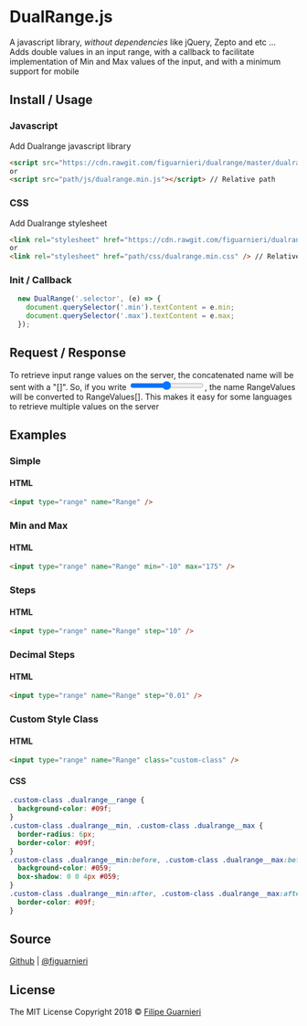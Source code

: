# DualRange.js
A javascript library, *without dependencies* like jQuery, Zepto and etc ... Adds double values in an input range, with a callback to facilitate implementation of Min and Max values of the input, and with a minimum support for mobile

## Install / Usage

### Javascript
Add Dualrange javascript library
```html
<script src="https://cdn.rawgit.com/figuarnieri/dualrange/master/dualrange.min.js"></script> // CDN
or
<script src="path/js/dualrange.min.js"></script> // Relative path
```

### CSS
Add Dualrange stylesheet
```html
<link rel="stylesheet" href="https://cdn.rawgit.com/figuarnieri/dualrange/master/dualrange.min.css" /> // CDN
or
<link rel="stylesheet" href="path/css/dualrange.min.css" /> // Relative path
```

### Init / Callback
```javascript
  new DualRange('.selector', (e) => {
    document.querySelector('.min').textContent = e.min;
    document.querySelector('.max').textContent = e.max;
  });
```

## Request / Response
To retrieve input range values on the server, the concatenated name will be sent with a "[]". So, if you write <input type="range" name="RangeValues">, the name RangeValues will be converted to RangeValues[]. This makes it easy for some languages to retrieve multiple values on the server

## Examples
### Simple
#### HTML
```html
<input type="range" name="Range" />
```

### Min and Max
#### HTML
```html
<input type="range" name="Range" min="-10" max="175" />
```

### Steps
#### HTML
```html
<input type="range" name="Range" step="10" />
```

### Decimal Steps
#### HTML
```html
<input type="range" name="Range" step="0.01" />
```

### Custom Style Class
#### HTML
```html
<input type="range" name="Range" class="custom-class" />
```
#### CSS
```css
.custom-class .dualrange__range {
  background-color: #09f;
}
.custom-class .dualrange__min, .custom-class .dualrange__max {
  border-radius: 6px;
  border-color: #09f;
}
.custom-class .dualrange__min:before, .custom-class .dualrange__max:before {
  background-color: #059;
  box-shadow: 0 0 4px #059;
}
.custom-class .dualrange__min:after, .custom-class .dualrange__max:after {
  border-color: #09f;
}
```

## Source
[Github](https://github.com/figuarnieri/dualrange) | [@figuarnieri](https://twitter.com/figuarnieri)

## License
The MIT License
Copyright 2018 © [Filipe Guarnieri](https://figuarnieri.github.io/)
